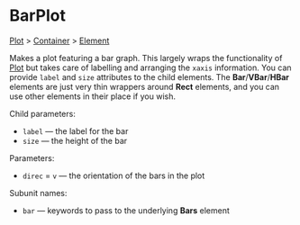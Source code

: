 # BarPlot

[Plot](/docs/plot) > [Container](/docs/container) > [Element](/docs/element)

Makes a plot featuring a bar graph. This largely wraps the functionality of [Plot](/docs/plot) but takes care of labelling and arranging the `xaxis` information. You can provide `label` and `size` attributes to the child elements. The **Bar**/**VBar**/**HBar** elements are just very thin wrappers around **Rect** elements, and you can use other elements in their place if you wish.

Child parameters:
- `label` — the label for the bar
- `size` — the height of the bar

Parameters:
- `direc` = `v` — the orientation of the bars in the plot

Subunit names:
- `bar` — keywords to pass to the underlying **Bars** element
